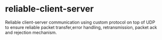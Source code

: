 # reliable-client-server
Reliable client-server communication using custom protocol on top of UDP to ensure reliable packet transfer,error handling, retransmission, packet ack and rejection mechanism.
